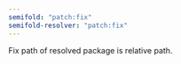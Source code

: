 ```yaml
---
semifold: "patch:fix"
semifold-resolver: "patch:fix"
---
```


Fix path of resolved package is relative path.
